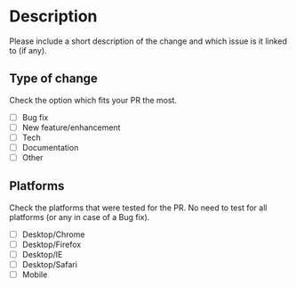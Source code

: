 # Description

Please include a short description of the change and which issue is it linked to (if any).

## Type of change

Check the option which fits your PR the most.

- [ ] Bug fix
- [ ] New feature/enhancement
- [ ] Tech
- [ ] Documentation
- [ ] Other

## Platforms

Check the platforms that were tested for the PR. No need to test for all platforms (or any in case of a Bug fix).

- [ ] Desktop/Chrome
- [ ] Desktop/Firefox
- [ ] Desktop/IE
- [ ] Desktop/Safari
- [ ] Mobile
